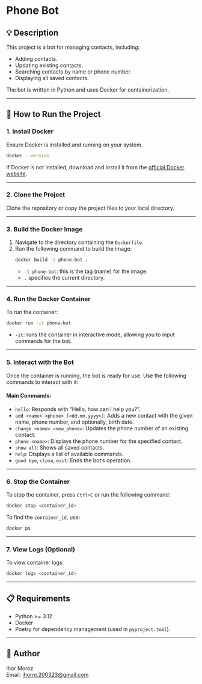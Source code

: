 # Phone Bot

## 💡 Description
This project is a bot for managing contacts, including:
- Adding contacts.
- Updating existing contacts.
- Searching contacts by name or phone number.
- Displaying all saved contacts.

The bot is written in Python and uses Docker for containerization.

---

## 🔧 How to Run the Project

### 1. **Install Docker**
Ensure Docker is installed and running on your system.
```bash
docker --version
```
If Docker is not installed, download and install it from the [official Docker website](https://www.docker.com/).

---

### 2. **Clone the Project**
Clone the repository or copy the project files to your local directory.

---

### 3. **Build the Docker Image**
1. Navigate to the directory containing the `Dockerfile`.
2. Run the following command to build the image:
   ```bash
   docker build -t phone-bot .
   ```
   - `-t phone-bot`: this is the tag (name) for the image.
   - `.` specifies the current directory.

---

### 4. **Run the Docker Container**
To run the container:
```bash
docker run -it phone-bot
```
- `-it`: runs the container in interactive mode, allowing you to input commands for the bot.

---

### 5. **Interact with the Bot**
Once the container is running, the bot is ready for use. Use the following commands to interact with it:

#### Main Commands:
- `hello`: Responds with “Hello, how can I help you?”.
- `add <name> <phone> [<dd.mm.yyyy>]`: Adds a new contact with the given name, phone number, and optionally, birth date.
- `change <name> <new_phone>`: Updates the phone number of an existing contact.
- `phone <name>`: Displays the phone number for the specified contact.
- `show all`: Shows all saved contacts.
- `help`: Displays a list of available commands.
- `good bye`, `close`, `exit`: Ends the bot’s operation.

---

### 6. **Stop the Container**
To stop the container, press `Ctrl+C` or run the following command:
```bash
docker stop <container_id>
```
To find the `container_id`, use:
```bash
docker ps
```

---

### 7. **View Logs (Optional)**
To view container logs:
```bash
docker logs <container_id>
```

---

## 📋 Requirements
- Python >= 3.12
- Docker
- Poetry for dependency management (used in `pyproject.toml`).

---

## 👤 Author
Ihor Moroz  
Email: ihorm.200323@gmail.com

